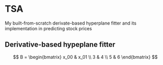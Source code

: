 # TSA
My built-from-scratch derivate-based hyperplane fitter and its implementation in predicting stock prices

## Derivative-based hypeplane fitter
$$
B = \begin{bmatrix}
    x_00 & x_01 \\
    3 & 4 \\
    5 & 6
\end{bmatrix}
$$
